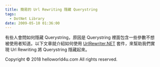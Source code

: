 ```yaml
---
title: 簡易的 Url Rewriting 隱藏 Querystring
tags:
  - DotNet Library
date: 2009-05-10 01:36:00
---
```


有些人會問如何隱藏 Querystring，原因是 Querystring 裡面包含一些參數不想被使用者知道。以下文章就介紹如何使用 [UrlRewriter.NET](http://urlrewriter.net/) 套件，來幫助我們實現 Url Rewriting 將 Querystring 隱藏起來。<div class="blogger-post-footer">Copyright © 2018 helloworld4u.com All rights reserved.</div>